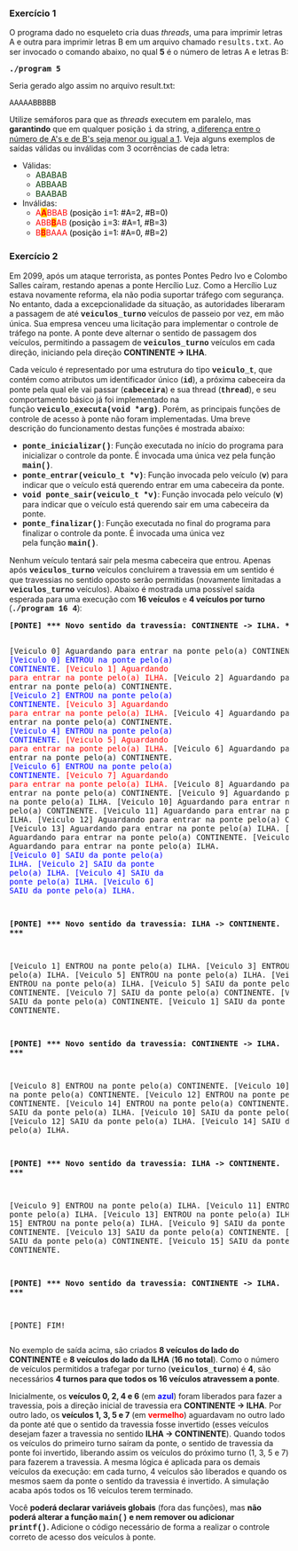 <div class="no-overflow"><h3><span style="font-family: inherit;">Exercício 1</span></h3>
<p>O programa dado no esqueleto cria duas <em>threads</em>, uma para imprimir letras A e outra para imprimir letras B em um arquivo chamado <span style="font-family: courier new, courier, monospace;">results.txt</span>. Ao ser invocado o comando abaixo, no qual <strong>5</strong> é o número de letras A e letras B:</p>
<pre><strong>./program 5</strong></pre>
<p>Seria gerado algo assim no arquivo result.txt:</p>
<pre>AAAAABBBBB</pre>
<p>Utilize semáforos para que as <em>threads</em> executem em paralelo, mas <strong>garantindo</strong> que em qualquer posição <span style="font-family: 'courier new', courier, monospace;">i</span> da string, a<span style="text-decoration: underline;"> diferença entre o número de A's e de B's seja menor ou igual a 1</span>. Veja alguns exemplos de saídas válidas ou inválidas com 3 ocorrências de cada letra:</p>
<ul>
<li>Válidas:&nbsp;
<ul>
<li><span style="color: #003300;">ABABAB</span></li>
<li><span style="color: #003300;">ABBAAB</span></li>
<li><span style="color: #003300;">BAABAB</span></li>
</ul>
</li>
<li>Inválidas:
<ul>
<li><span style="color: #ff0000;">A<span style="background-color: #ffcc00;"><strong>A</strong></span>BBAB<span style="color: #000000;"> (posição <span style="font-family: 'courier new', courier, monospace;">i</span>=1: #A=2, #B=0)</span><br></span></li>
<li><span style="color: #ff0000;">ABB<span style="background-color: #ffcc00;"><strong>B</strong></span>AB<span style="color: #000000;"> (posição <span style="color: #ff0000;"><span style="color: #000000;"><span style="font-family: 'courier new', courier, monospace;">i</span>=</span></span>3: #A=1, #B=3)</span><br></span></li>
<li><span style="color: #ff0000;">B<span style="background-color: #ffcc00;"><strong>B</strong></span>BAAA <span style="color: #000000;">(posição <span style="color: #ff0000;"><span style="color: #000000;"><span style="font-family: 'courier new', courier, monospace;">i</span>=</span></span>1: #A=0, #B=2)</span></span></li>
</ul>
</li>
</ul>
<h3>Exercício 2</h3>
<p>Em 2099, após um ataque terrorista, as pontes&nbsp;Pontes Pedro Ivo e Colombo Salles&nbsp;caíram, restando apenas a ponte Hercílio Luz. Como a Hercílio Luz estava novamente reforma, ela não podia suportar tráfego com segurança. No entanto, dada a excepcionalidade da situação, as autoridades liberaram a passagem de até <span style="font-family: 'courier new', courier, monospace;"><strong>veiculos_turno</strong></span>&nbsp;veículos de passeio por vez, em mão única. Sua empresa venceu uma licitação para implementar o controle de tráfego na ponte. A ponte deve alternar o sentido de passagem dos veículos, permitindo a passagem de <span style="font-family: 'courier new', courier, monospace;"><strong>veiculos_turno</strong></span>&nbsp;veículos em cada direção, iniciando pela direção <strong>CONTINENTE → ILHA</strong>.</p>
<p>Cada veículo é representado por uma estrutura do tipo <span style="font-family: 'courier new', courier, monospace;"><strong>veiculo_t</strong></span>, que contém como atributos um identificador único (<span style="font-family: 'courier new', courier, monospace;"><strong>id</strong></span>), a próxima cabeceira da ponte pela qual ele vai passar (<span style="font-family: 'courier new', courier, monospace;"><strong>cabeceira</strong></span>) e sua thread (<span style="font-family: 'courier new', courier, monospace;"><strong>thread</strong></span>), e seu comportamento básico já foi implementado na função&nbsp;<span style="font-family: 'courier new', courier, monospace;"><strong>veiculo_executa(void *arg)</strong></span>. Porém, as principais funções de controle de acesso à ponte não foram implementadas. Uma breve descrição do funcionamento destas funções é mostrada abaixo:</p>
<ul>
<li><span style="font-family: 'courier new', courier, monospace;"><strong>ponte_inicializar()</strong></span>: Função executada no início do programa para inicializar o controle da ponte. É invocada uma única vez pela função <span style="font-family: 'courier new', courier, monospace;"><strong>main()</strong></span><span style="font-family: arial, helvetica, sans-serif;">.</span></li>
<li><span style="font-family: 'courier new', courier, monospace;"><strong>ponte_entrar(veiculo_t *v)</strong></span>: Função invocada pelo veículo (<span style="font-family: 'courier new', courier, monospace;"><strong>v</strong></span>) para indicar que o veículo está querendo entrar em uma cabeceira da ponte.</li>
<li><span style="font-family: 'courier new', courier, monospace;"><strong>void ponte_sair(veiculo_t *v)</strong></span>: Função invocada pelo&nbsp;veículo (<span><strong>v</strong></span>) para indicar que o veículo está querendo sair em uma cabeceira da ponte.</li>
<li><span style="font-family: 'courier new', courier, monospace;"><strong>ponte_finalizar()</strong></span>: Função executada no final do programa para finalizar o controle da ponte. É invocada uma única vez pela&nbsp;função&nbsp;<span style="font-family: 'courier new', courier, monospace;"><strong>main()</strong></span>.</li>
</ul>
<p>Nenhum veículo tentará sair pela mesma cabeceira que entrou. Apenas após <span style="font-family: 'courier new', courier, monospace;"><strong>veiculos_turno</strong></span>&nbsp;veículos concluirem a travessia em um sentido é que travessias no sentido oposto serão permitidas (novamente limitadas a <span style="font-family: 'courier new', courier, monospace;"><strong>veiculos_turno</strong></span> veículos). Abaixo é mostrada uma possível saída esperada para uma execução com <strong>16 veículos</strong> e <strong>4 veículos por turno</strong> <span style="font-family: arial, helvetica, sans-serif;">(</span><span style="font-family: 'courier new', courier, monospace;"><strong>./program 16 4</strong></span><span style="font-family: arial, helvetica, sans-serif;">):</span></p>
<pre><strong>[PONTE] *** Novo sentido da travessia: CONTINENTE -&gt; ILHA. ***</strong>

[Veiculo   0] Aguardando para entrar na ponte pelo(a) CONTINENTE.
<span style="color: #0000ff;">[Veiculo   0] ENTROU na ponte pelo(a) CONTINENTE.</span>
<span style="color: #ff0000;">[Veiculo   1] Aguardando para entrar na ponte pelo(a) ILHA.</span>
[Veiculo   2] Aguardando para entrar na ponte pelo(a) CONTINENTE.
<span style="color: #0000ff;">[Veiculo   2] ENTROU na ponte pelo(a) CONTINENTE.</span>
<span style="color: #ff0000;">[Veiculo   3] Aguardando para entrar na ponte pelo(a) ILHA.</span>
[Veiculo   4] Aguardando para entrar na ponte pelo(a) CONTINENTE.
<span style="color: #0000ff;">[Veiculo   4] ENTROU na ponte pelo(a) CONTINENTE.</span>
<span style="color: #ff0000;">[Veiculo   5] Aguardando para entrar na ponte pelo(a) ILHA.</span>
[Veiculo   6] Aguardando para entrar na ponte pelo(a) CONTINENTE.
<span style="color: #0000ff;">[Veiculo   6] ENTROU na ponte pelo(a) CONTINENTE.</span>
<span style="color: #ff0000;">[Veiculo   7] Aguardando para entrar na ponte pelo(a) ILHA.</span>
[Veiculo   8] Aguardando para entrar na ponte pelo(a) CONTINENTE.
[Veiculo   9] Aguardando para entrar na ponte pelo(a) ILHA.
[Veiculo  10] Aguardando para entrar na ponte pelo(a) CONTINENTE.
[Veiculo  11] Aguardando para entrar na ponte pelo(a) ILHA.
[Veiculo  12] Aguardando para entrar na ponte pelo(a) CONTINENTE.
[Veiculo  13] Aguardando para entrar na ponte pelo(a) ILHA.
[Veiculo  14] Aguardando para entrar na ponte pelo(a) CONTINENTE.
[Veiculo  15] Aguardando para entrar na ponte pelo(a) ILHA.
<span style="color: #0000ff;">[Veiculo   0] SAIU da ponte pelo(a) ILHA.</span>
<span style="color: #0000ff;">[Veiculo   2] SAIU da ponte pelo(a) ILHA.</span>
<span style="color: #0000ff;">[Veiculo   4] SAIU da ponte pelo(a) ILHA.</span>
<span style="color: #0000ff;">[Veiculo   6] SAIU da ponte pelo(a) ILHA.</span>

<strong>[PONTE] *** Novo sentido da travessia: ILHA -&gt; CONTINENTE. ***</strong>

[Veiculo   1] ENTROU na ponte pelo(a) ILHA.
[Veiculo   3] ENTROU na ponte pelo(a) ILHA.
[Veiculo   5] ENTROU na ponte pelo(a) ILHA.
[Veiculo   7] ENTROU na ponte pelo(a) ILHA.
[Veiculo   5] SAIU da ponte pelo(a) CONTINENTE.
[Veiculo   7] SAIU da ponte pelo(a) CONTINENTE.
[Veiculo   3] SAIU da ponte pelo(a) CONTINENTE.
[Veiculo   1] SAIU da ponte pelo(a) CONTINENTE.

<strong>[PONTE] *** Novo sentido da travessia: CONTINENTE -&gt; ILHA. ***</strong>

[Veiculo   8] ENTROU na ponte pelo(a) CONTINENTE.
[Veiculo  10] ENTROU na ponte pelo(a) CONTINENTE.
[Veiculo  12] ENTROU na ponte pelo(a) CONTINENTE.
[Veiculo  14] ENTROU na ponte pelo(a) CONTINENTE.
[Veiculo   8] SAIU da ponte pelo(a) ILHA.
[Veiculo  10] SAIU da ponte pelo(a) ILHA.
[Veiculo  12] SAIU da ponte pelo(a) ILHA.
[Veiculo  14] SAIU da ponte pelo(a) ILHA.

<strong>[PONTE] *** Novo sentido da travessia: ILHA -&gt; CONTINENTE. ***</strong>

[Veiculo   9] ENTROU na ponte pelo(a) ILHA.
[Veiculo  11] ENTROU na ponte pelo(a) ILHA.
[Veiculo  13] ENTROU na ponte pelo(a) ILHA.
[Veiculo  15] ENTROU na ponte pelo(a) ILHA.
[Veiculo   9] SAIU da ponte pelo(a) CONTINENTE.
[Veiculo  13] SAIU da ponte pelo(a) CONTINENTE.
[Veiculo  11] SAIU da ponte pelo(a) CONTINENTE.
[Veiculo  15] SAIU da ponte pelo(a) CONTINENTE.

<strong>[PONTE] *** Novo sentido da travessia: CONTINENTE -&gt; ILHA. ***</strong>

[PONTE] FIM!
</pre>
<p>No exemplo de saída acima, são criados <strong>8 veículos do lado do CONTINENTE</strong> e <strong>8 veículos do lado da ILHA</strong> (<strong>16 no total</strong>). Como o número de veículos permitidos a trafegar por turno (<span style="font-family: 'courier new', courier, monospace;"><strong>veiculos_turno</strong></span>) é <strong>4</strong>, são necessários <strong>4 turnos para que todos os 16 veículos atravessem a ponte</strong>.</p>
<p>Inicialmente, os <strong>veículos 0, 2, 4 e 6</strong> (em <span style="color: #0000ff;"><strong>azul</strong></span>) foram liberados para fazer a travessia, pois a direção inicial de travessia era <strong>CONTINENTE →&nbsp;ILHA</strong>. Por outro lado, os <strong>veículos 1, 3, 5 e 7</strong> (em <span style="color: #ff0000;"><strong>vermelho</strong></span>) aguardavam no outro lado da ponte até que o sentido da travessia fosse invertido (esses veículos desejam fazer a travessia no sentido&nbsp;<strong>ILHA&nbsp;→&nbsp;CONTINENTE</strong>). Quando todos os veículos do primeiro turno saíram da ponte, o sentido de travessia da ponte foi invertido, liberando assim os veículos do próximo turno (1, 3, 5 e 7) para fazerem a travessia. A mesma lógica é aplicada para os demais veículos da execução: em cada turno, 4 veículos são liberados e quando os mesmos saem da ponte o sentido da travessia é invertido. A simulação acaba após todos os 16 veículos terem terminado.</p>
<p>Você <strong>poderá declarar variáveis globais</strong> (fora das funções), mas&nbsp;<strong>não poderá alterar a função <span style="font-family: 'courier new', courier, monospace;">main()</span> e nem remover ou adicionar <span style="font-family: 'courier new', courier, monospace;">printf()</span>.&nbsp;</strong>Adicione o código necessário de forma a realizar o controle correto de acesso dos veículos à ponte.</p>
<p></p></div>